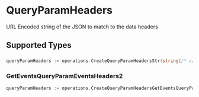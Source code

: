 # QueryParamHeaders

URL Encoded string of the JSON to match to the data headers


## Supported Types

### 

```go
queryParamHeaders := operations.CreateQueryParamHeadersStr(string{/* values here */})
```

### GetEventsQueryParamEventsHeaders2

```go
queryParamHeaders := operations.CreateQueryParamHeadersGetEventsQueryParamEventsHeaders2(operations.GetEventsQueryParamEventsHeaders2{/* values here */})
```

